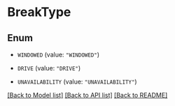 # BreakType

## Enum


* `WINDOWED` (value: `"WINDOWED"`)

* `DRIVE` (value: `"DRIVE"`)

* `UNAVAILABILITY` (value: `"UNAVAILABILITY"`)


[[Back to Model list]](../README.md#documentation-for-models) [[Back to API list]](../README.md#documentation-for-api-endpoints) [[Back to README]](../README.md)


